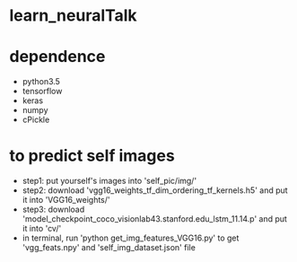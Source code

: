 # learn_neuralTalk


# dependence
- python3.5
- tensorflow
- keras
- numpy
- cPickle

# to predict self images
- step1: put yourself's images into 'self_pic/img/'
- step2: download 'vgg16_weights_tf_dim_ordering_tf_kernels.h5' and put it into 'VGG16_weights/'
- step3: download 'model_checkpoint_coco_visionlab43.stanford.edu_lstm_11.14.p' and put it into 'cv/'
- in terminal, run 'python get_img_features_VGG16.py' to get 'vgg_feats.npy' and 'self_img_dataset.json' file